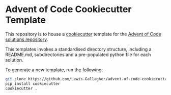# Advent of Code Cookiecutter Template
This repository is to house a [cookiecutter](https://github.com/cookiecutter/cookiecutter) template for the [Advent of Code solutions repository](https://github.com/Lewis-Gallagher/advent-of-code).  

This templates invokes a standardised directory structure, including a README.md, subdirectories and a pre-populated python file for each solution.

To generate a new template, run the following:
```bash
git clone https://github.com/Lewis-Gallagher/advent-of-code-cookiecutter.git
pip install cookiecutter
cookiecutter .
```